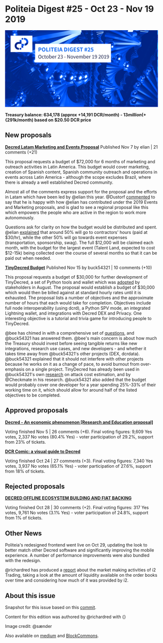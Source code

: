 # Politeia Digest #25 - Oct 23 - Nov 19 2019

![Image credit: @sænder](img/issue025/025-title.png)

**Treasury balance: 634,178 (approx +14,191 DCR/month) - $13 million (+${291k/month) based on $20.50 DCR price**

## New proposals

**[Decred Latam Marketing and Events Proposal](https://proposals.decred.org/proposals/5af0ce1cd325be6be39109c2750f34095c4e8feeea962ede058a1e4f4a61473e)**
Published Nov  7 by elian | 21 comments (+21)

This proposal requests a budget of $72,000 for 6 months of marketing and outreach activities in Latin America. This budget would cover marketing, creation of Spanish content, Spanish community outreach and operations in events across Latin America - although the scope excludes Brazil, where there is already a well established Decred community.

Almost all of the comments express support for the proposal and the efforts in Latam which have been led by @elian this year. @Dustorf [commented](https://proposals.decred.org/proposals/5af0ce1cd325be6be39109c2750f34095c4e8feeea962ede058a1e4f4a61473e/comments/9) to say that he is happy with how @elian has contributed under the 2019 Events and Marketing proposals, and is glad to see a regional proposal like this which empowers the people who are active in the region to work more autonomously.

Questions ask for clarity on how the budget would be distributed and spent. @elian [explained](https://proposals.decred.org/proposals/5af0ce1cd325be6be39109c2750f34095c4e8feeea962ede058a1e4f4a61473e/comments/13) that around 50% will go to contractors' hours (paid at $30/hr), while the other 50% will go towards event expenses (transportation, sponsorship, swag). The full $12,000 will be claimed each month, with the budget for the largest event (Talent Land, expected to cost $12-15k) being collected over the course of several months so that it can be paid out when needed.

**[TinyDecred Budget](https://proposals.decred.org/proposals/ad0f9688b3467734e2581604914b2cc32c6eb7991dff460eff41d21f66d88451)**
Published Nov 15 by buck54321 | 10 comments (+10)

This proposal requests a budget of $30,000 for further development of TinyDecred, a set of Python tools and wallet which was [adopted](https://proposals.decred.org/proposals/20e967dad9e7398901decf3cfe0acf4e0853f6558a62607265c63fe791b8b124) by stakeholders in August. The proposal would establish a budget of $30,000 which would then be billed against at standard hourly rates until it is exhausted. The proposal lists a number of objectives and the approximate number of hours that each would take for completion. Objectives include full node interoperability (using dcrd), a Python SPV mode, an integrated Lightning wallet, and integrations with Decred DEX and Privacy. One interesting objective is a tutorial and trivia game for introducing people to TinyDecred.

@bee has chimed in with a comprehensive set of [questions](https://proposals.decred.org/proposals/ad0f9688b3467734e2581604914b2cc32c6eb7991dff460eff41d21f66d88451/comments/1), and @buck54321 has answered them. @bee's main concern is about how much the Treasury should invest before seeing tangible returns like new integrations, research use cases, and new developers - and whether it takes time away from @buck54321's other projects (DEX, dcrdata). @buck54321 explained that it should not interfere with other projects because he works on it as a change of pace, to avoid burnout from over-emphasis on a single project. TinyDecred has already been used in @buck54321's own [research](https://github.com/buck54321/dcr-research/blob/master/paper/Attack-cost%20estimation.pdf) on attack cost estimation, and by @Checkmate in his research. @buck54321 also added that the budget would probably cover one developer for a year spending 25%-33% of their working time on it, which should allow for around half of the listed objectives to be completed.

## Approved proposals

**[Decred - An economic phenomenon [Research and Education proposal]](https://proposals.decred.org/proposals/65bde4146b845e7e839d6916d4d8f642bc39c250df5379c2f1e26c4ab778ec1a)**

Voting finished Nov 5 | 26 comments (+6). Final voting figures: 9,609 Yes votes, 2,337 No votes (80.4% Yes) - voter participation of 29.2%, support from 23% of tickets.

**[DCR Comic: a visual guide to Decred](https://proposals.decred.org/proposals/2ef74fa5f0b558442cb85b1235c8c551a51ff5d8b8de44dead48b8b59c8fc1de)**

Voting finished Oct 24 | 27 comments (+3). Final voting figures: 7,340 Yes votes, 3,937 No votes (65.1% Yes) - voter participation of 27.6%, support from 18% of tickets.

## Rejected proposals

**[DECRED OFFLINE ECOSYSTEM BUILDING AND FIAT BACKING](https://proposals.decred.org/proposals/1b4b72fa08792b6500ef770546c24ee751c2b0fee2975db769722524a2754829)**

Voting finished Oct 28 | 30 comments (+2). Final voting figures: 317 Yes votes, 9,761 No votes (3.1% Yes) - voter participation of 24.8%, support from 1% of tickets.

## Other News

Politeia's redesigned frontend went live on Oct 29, updating the look to better match other Decred software and significantly improving the mobile experience. A number of performance improvements were also bundled with the redesign.

@richardred has produced a [report](https://blockcommons.red/publication/mm-tracking-1/) about the market making activities of i2 Trading, taking a look at the amount of liquidity available on the order books over time and considering how much of it was provided by i2.

## About this issue

Snapshot for this issue based on this [commit]({}}).

Content for this edition was authored by @richardred with {}

Image credit: @sænder

Also available on [medium]({}) and [BlockCommons]({}).
